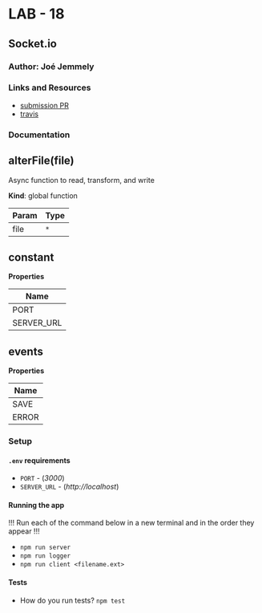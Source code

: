 # LAB - 18

## Socket.io

### Author: Joé Jemmely

### Links and Resources

- [submission PR](https://github.com/401-advanced-javascript-joejemmely/lab-18/pull/1)
- [travis](https://travis-ci.com/401-advanced-javascript-joejemmely/lab-18)

### Documentation

<a name="alterFile"></a>

## alterFile(file)

Async function to read, transform, and write

**Kind**: global function

| Param | Type            |
| ----- | --------------- |
| file  | <code>\*</code> |

<a name="module_constant"></a>

## constant

**Properties**

| Name       |
| ---------- |
| PORT       |
| SERVER_URL |

<a name="module_events"></a>

## events

**Properties**

| Name  |
| ----- |
| SAVE  |
| ERROR |

### Setup

#### `.env` requirements

- `PORT` - (_3000_)
- `SERVER_URL` - (_http://localhost_)

#### Running the app

!!! Run each of the command below in a new terminal and in the order they appear !!!

- `npm run server`
- `npm run logger`
- `npm run client <filename.ext>`

#### Tests

- How do you run tests? `npm test`

